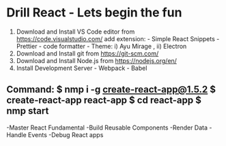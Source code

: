 # Drill React - Lets begin the fun

1. Download and Install VS Code editor from https://code.visualstudio.com/
    add extension:
        - Simple React Snippets
        - Prettier - code formatter
        - Theme: i) Ayu Mirage ,    ii) Electron
2. Download and Install git from https://git-scm.com/
3. Download and Install Node.js from https://nodejs.org/en/
4. Install Development Server 
        - Webpack
        - Babel

Command: $ nmp i -g create-react-app@1.5.2
         $ create-react-app react-app
         $ cd react-app
         $ nmp start
----------------------------------------------------
-Master React Fundamental
-Build Reusable Components
-Render Data
-Handle Events
-Debug React apps
